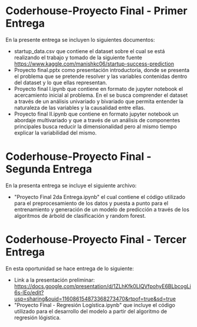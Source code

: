 # Coderhouse-Proyecto Final - Primer Entrega
En la presente entrega se incluyen lo siguientes documentos:
- startup_data.csv que contiene el dataset sobre el cual se está realizando el trabajo y tomado de la siguiente fuente https://www.kaggle.com/manishkc06/startup-success-prediction
- Proyecto final.pptx como presentación introductoria, donde se presenta el problema que se pretende resolver y las variables contenidas dentro del dataset y lo que ellas representan.
- Proyecto final I.ipynb que contiene en formato de jupyter notebook el acercamiento inicial al problema. En el se busca comprender el dataset a través de un análisis univariado y bivariado que permita entender la naturaleza de las variables y la causalidad entre ellas.
- Proyecto final II.ipynb que contiene en formato jupyter notebook un abordaje multivariado y que a través de un análisis de componentes principales busca reducir la dimensionalidad pero al mismo tiempo explicar la variabilidad del mismo.
# Coderhouse-Proyecto Final - Segunda Entrega
En la presenta entrega se incluye el siguiente archivo:
- "Proyecto Final 2da Entrega.ipynb" el cual contiene el código utilizado para el preprocesamiento de los datos y puesta a punto para el entrenamiento y generación de un modelo de predicción a través de los algoritmos de árbold de clasificación y random forest.
# Coderhouse-Proyecto Final - Tercer Entrega
En esta oportunidad se hace entrega de lo siguiente:
- Link a la presentación preliminar: https://docs.google.com/presentation/d/1ZLhKfk0LlQVfpohyE6BLbcogLi6s-lEo/edit?usp=sharing&ouid=116086154873368273470&rtpof=true&sd=true
- "Proyecto Final - Regresión Logística.ipynb" que incluye el código utilizado para el desarrollo del modelo a partir del algoritmo de regresión lógistica.
